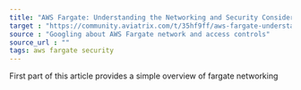 ```yaml
---
title: "AWS Fargate: Understanding the Networking and Security Considerations"
target : "https://community.aviatrix.com/t/35hf9ff/aws-fargate-understanding-the-networking-and-security-considerations"
source : "Googling about AWS Fargate network and access controls"
source_url : ""
tags: aws fargate security 
---
```


First part of this article provides a simple overview of fargate networking